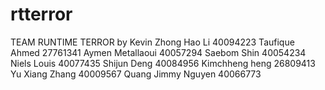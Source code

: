 # rtterror

TEAM RUNTIME TERROR 
by
Kevin Zhong Hao Li 40094223
Taufique Ahmed 27761341
Aymen Metallaoui 40057294
Saebom Shin 40054234
Niels Louis 40077435
Shijun Deng 40084956
Kimchheng heng 26809413
Yu Xiang Zhang 40009567
Quang Jimmy Nguyen 40066773


